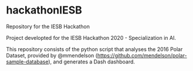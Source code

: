 # hackathonIESB
Repository for the IESB Hackathon

Project developted for the IESB Hackathon 2020 - Specialization in AI.

This repository consists of the python script that analyses the 2016 Polar Dataset, provided by @mmendelson (https://github.com/mendelson/polar-sample-database), and generates a Dash dashboard.
